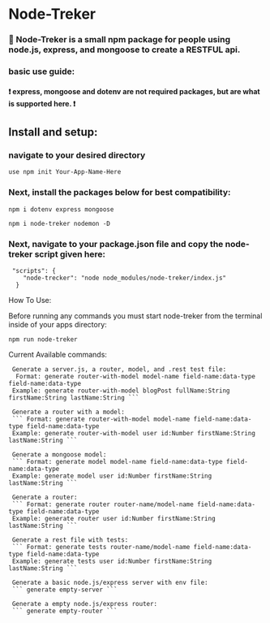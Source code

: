 # Node-Treker

### :rocket: Node-Treker is a small npm package for people using node.js, express, and mongoose to create a RESTFUL api.

### basic use guide:

#### :heavy_exclamation_mark: express, mongoose and dotenv are not required packages, but are what is supported here. :heavy_exclamation_mark:

## Install and setup:

### navigate to your desired directory

``` use npm init Your-App-Name-Here ```

### Next, install the packages below for best compatibility:

``` npm i dotenv express mongoose ```

``` npm i node-treker nodemon -D ```

### Next, navigate to your package.json file and copy the node-treker script given here:

```
 "scripts": {
    "node-trecker": "node node_modules/node-treker/index.js"
  }
```

 How To Use:

 Before running any commands you must start node-treker from the terminal inside of your apps directory:

 ``` npm run node-treker ```

 Current Available commands:
```
 Generate a server.js, a router, model, and .rest test file:
  Format: generate router-with-model model-name field-name:data-type field-name:data-type
 Example: generate router-with-model blogPost fullName:String firstName:String lastName:String ```

 Generate a router with a model:
 ``` Format: generate router-with-model model-name field-name:data-type field-name:data-type
 Example: generate router-with-model user id:Number firstName:String lastName:String ```

 Generate a mongoose model:
 ``` Format: generate model model-name field-name:data-type field-name:data-type
 Example: generate model user id:Number firstName:String lastName:String ```

 Generate a router:
 ``` Format: generate router router-name/model-name field-name:data-type field-name:data-type
 Example: generate router user id:Number firstName:String lastName:String ```

 Generate a rest file with tests:
 ``` Format: generate tests router-name/model-name field-name:data-type field-name:data-type
 Example: generate tests user id:Number firstName:String lastName:String ```

 Generate a basic node.js/express server with env file:
 ``` generate empty-server ```

 Generate a empty node.js/express router:
 ``` generate empty-router ```



